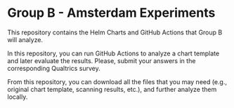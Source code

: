 # Group B - Amsterdam Experiments

This repository contains the Helm Charts and GitHub Actions that Group B will analyze.

In this repository, you can run GitHub Actions to analyze a chart template and later evaluate the results. Please, submit your answers in the corresponding Qualtrics survey.

From this repository, you can download all the files that you may need (e.g., original chart template, scanning results, etc.), and further analyze them locally.
